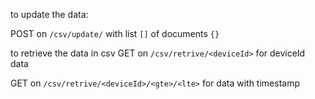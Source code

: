 to update the data: 

POST on `/csv/update/` with list `[]` of documents `{}` 

to retrieve the data in csv
GET on `/csv/retrive/<deviceId>` for deviceId data

GET on `/csv/retrive/<deviceId>/<gte>/<lte>` for data with timestamp
